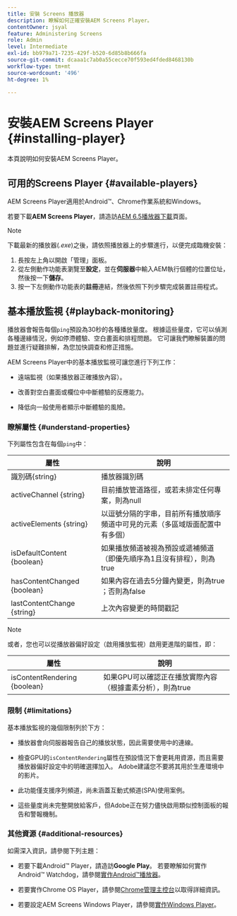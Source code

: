 ```yaml
---
title: 安裝 Screens 播放器
description: 瞭解如何正確安裝AEM Screens Player。
contentOwner: jsyal
feature: Administering Screens
role: Admin
level: Intermediate
exl-id: bb979a71-7235-429f-b520-6d85b8b666fa
source-git-commit: dcaaa1c7ab0a55cecce70f593ed4fded8468130b
workflow-type: tm+mt
source-wordcount: '496'
ht-degree: 1%

---
```


# 安裝AEM Screens Player {#installing-player}

本頁說明如何安裝AEM Screens Player。

## 可用的Screens Player {#available-players}

AEM Screens Player適用於Android™、Chrome作業系統和Windows。

若要下載&#x200B;**AEM Screens Player**，請造訪[AEM 6.5播放器下載](https://download.macromedia.com/screens/)頁面。

>[!NOTE]
>
>下載最新的播放器(*.exe*)之後，請依照播放器上的步驟進行，以便完成臨機安裝：
>
>1. 長按左上角以開啟「管理」面板。
>1. 從左側動作功能表瀏覽至&#x200B;**設定**，並在&#x200B;**伺服器**&#x200B;中輸入AEM執行個體的位置位址，然後按一下&#x200B;**儲存**。
>1. 按一下左側動作功能表的&#x200B;**註冊**&#x200B;連結，然後依照下列步驟完成裝置註冊程式。

## 基本播放監視 {#playback-monitoring}

播放器會報告每個`ping`預設為30秒的各種播放量度。 根據這些量度，它可以偵測各種邊緣情況，例如停滯體驗、空白畫面和排程問題。 它可讓我們瞭解裝置的問題並進行疑難排解，為您加快調查和修正措施。

AEM Screens Player中的基本播放監視可讓您進行下列工作：

* 遠端監視（如果播放器正確播放內容）。

* 改善對空白畫面或欄位中中斷體驗的反應能力。

* 降低向一般使用者顯示中斷體驗的風險。

### 瞭解屬性 {#understand-properties}

下列屬性包含在每個`ping`中：

| 屬性 | 說明 |
|---|---|
| 識別碼{string} | 播放器識別碼 |
| activeChannel {string} | 目前播放管道路徑，或若未排定任何專案，則為null |
| activeElements {string} | 以逗號分隔的字串，目前所有播放順序頻道中可見的元素（多區域版面配置中有多個） |
| isDefaultContent {boolean} | 如果播放頻道被視為預設或遞補頻道（即優先順序為1且沒有排程），則為true |
| hasContentChanged {boolean} | 如果內容在過去5分鐘內變更，則為true ；否則為false |
| lastContentChange {string} | 上次內容變更的時間戳記 |

>[!NOTE]
>
>或者，您也可以從播放器偏好設定（啟用播放監視）啟用更進階的屬性，即：
>
>| 屬性 | 說明 |
>|---|---|
>| isContentRendering {boolean} | 如果GPU可以確認正在播放實際內容（根據畫素分析），則為true |

### 限制 {#limitations}

基本播放監視的幾個限制列於下方：

* 播放器會向伺服器報告自己的播放狀態，因此需要使用中的連線。

* 檢查GPU的`isContentRendering`屬性在預設情況下會更耗用資源，而且需要播放器偏好設定中的明確選擇加入。 Adobe建議您不要將其用於生產環境中的影片。

* 此功能僅支援序列頻道，尚未涵蓋互動式頻道(SPA)使用案例。

* 這些量度尚未完整開放給客戶，但Adobe正在努力儘快啟用類似控制面板的報告和警報機制。

### 其他資源 {#additional-resources}

如需深入資訊，請參閱下列主題：

* 若要下載Android™ Player，請造訪&#x200B;**Google Play**。 若要瞭解如何實作Android™ Watchdog，請參閱[實作Android™播放器](implementing-android-player.md)。

* 若要實作Chrome OS Player，請參閱[Chrome管理主控台](implementing-chrome-os-player.md)以取得詳細資訊。

* 若要設定AEM Screens Windows Player，請參閱[實作Windows Player](implementing-windows-player.md)。
